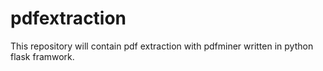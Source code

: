 # pdfextraction
This repository will contain pdf extraction with pdfminer written in python flask framwork.
